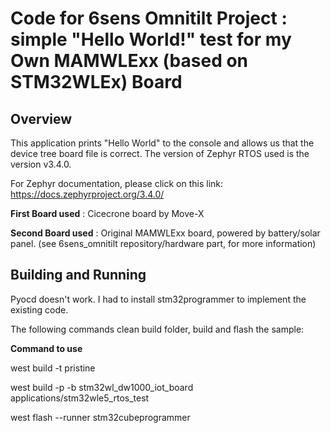 # Code for 6sens Omnitilt Project : simple "Hello World!" test for my Own MAMWLExx (based on STM32WLEx) Board

## Overview
This application prints "Hello World" to the console and allows us that the device tree board file is correct. The version of Zephyr RTOS used is the version v3.4.0.

For Zephyr documentation, please click on this link: https://docs.zephyrproject.org/3.4.0/

**First Board used** :  Cicecrone board by Move-X

**Second Board used** : Original MAMWLExx board, powered by battery/solar panel. (see 6sens_omnitilt repository/hardware part, for more information)

## Building and Running
Pyocd doesn't work. I had to install stm32programmer to implement the existing code.

The following commands clean build folder, build and flash the sample:

**Command to use**

west build -t pristine

west build -p -b stm32wl_dw1000_iot_board applications/stm32wle5_rtos_test

west flash --runner stm32cubeprogrammer